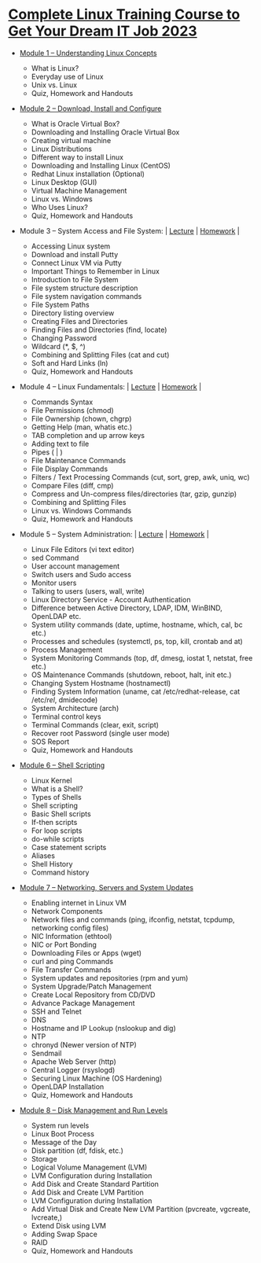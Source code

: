 # [Complete Linux Training Course to Get Your Dream IT Job 2023](https://www.udemy.com/course/complete-linux-training-course-to-get-your-dream-it-job/)

- [Module 1 – Understanding Linux Concepts]()
  - What is Linux?   
  - Everyday use of Linux   
  - Unix vs. Linux   
  - Quiz, Homework and Handouts 

- [Module 2 – Download, Install and Configure]()
  - What is Oracle Virtual Box?   
  - Downloading and Installing Oracle Virtual Box
  - Creating virtual machine   
  - Linux Distributions   
  - Different way to install Linux   
  - Downloading and Installing Linux (CentOS)   
  - Redhat Linux installation (Optional)   
  - Linux Desktop (GUI)   
  - Virtual Machine Management   
  - Linux vs. Windows   
  - Who Uses Linux?   
  - Quiz, Homework and Handouts  

- Module 3 – System Access and File System: | [Lecture](https://github.com/imp111/Udemy/tree/main/Complete%20Linux%20Training%20Course%20to%20Get%20Your%20Dream%20IT%20Job%202023/Lectures/01.%20System%20Access%20and%20File%20System) | [Homework](https://github.com/imp111/Udemy/tree/main/Complete%20Linux%20Training%20Course%20to%20Get%20Your%20Dream%20IT%20Job%202023/Homeworks/01.%20System%20Access%20and%20File%20System) | 
  - Accessing Linux system
  - Download and install Putty   
  - Connect Linux VM via Putty   
  - Important Things to Remember in Linux   
  - Introduction to File System
  - File system structure description
  - File system navigation commands
  - File System Paths  
  - Directory listing overview  
  - Creating Files and Directories  
  - Finding Files and Directories (find, locate)   
  - Changing Password
  - Wildcard (*, $, ^)
  - Combining and Splitting Files (cat and cut)  
  - Soft and Hard Links (ln)  
  - Quiz, Homework and Handouts   

- Module 4 – Linux Fundamentals: | [Lecture](https://github.com/imp111/Udemy/tree/main/Complete%20Linux%20Training%20Course%20to%20Get%20Your%20Dream%20IT%20Job%202023/Lectures/02.%20Linux%20Fundamentals) | [Homework](https://github.com/imp111/Udemy/tree/main/Complete%20Linux%20Training%20Course%20to%20Get%20Your%20Dream%20IT%20Job%202023/Homeworks/02.%20Linux%20Fundamentals) |
  - Commands Syntax  
  - File Permissions (chmod)  
  - File Ownership (chown, chgrp)
  - Getting Help (man, whatis etc.)  
  - TAB completion and up arrow keys  
  - Adding text to file  
  - Pipes ( | )  
  - File Maintenance Commands  
  - File Display Commands  
  - Filters / Text Processing Commands (cut, sort, grep, awk, uniq, wc)  
  - Compare Files (diff, cmp)  
  - Compress and Un-compress files/directories (tar, gzip, gunzip)
  - Combining and Splitting Files   
  - Linux vs. Windows Commands  
  - Quiz, Homework and Handouts   

- Module 5 – System Administration: | [Lecture](https://github.com/imp111/Udemy/tree/main/Complete%20Linux%20Training%20Course%20to%20Get%20Your%20Dream%20IT%20Job%202023/Lectures/03.%20System%20Administration) | [Homework](https://github.com/imp111/Udemy/tree/main/Complete%20Linux%20Training%20Course%20to%20Get%20Your%20Dream%20IT%20Job%202023/Homeworks/03.%20System%20Administration) |
  - Linux File Editors (vi text editor)
  - sed Command   
  - User account management  
  - Switch users and Sudo access  
  - Monitor users  
  - Talking to users (users, wall, write)
  - Linux Directory Service - Account Authentication
  - Difference between Active Directory, LDAP, IDM, WinBIND, OpenLDAP etc.
  - System utility commands (date, uptime, hostname, which, cal, bc etc.)  
  - Processes and schedules (systemctl, ps, top, kill, crontab and at)  
  - Process Management
  - System Monitoring Commands (top, df, dmesg, iostat 1, netstat, free etc.)  
  - OS Maintenance Commands (shutdown, reboot, halt, init etc.)  
  - Changing System Hostname (hostnamectl)  
  - Finding System Information (uname, cat /etc/redhat-release, cat /etc/*rel*, dmidecode)  
  - System Architecture (arch)  
  - Terminal control keys  
  - Terminal Commands (clear, exit, script)  
  - Recover root Password (single user mode)
  - SOS Report   
  - Quiz, Homework and Handouts 

- [Module 6 – Shell Scripting](https://github.com/imp111/Udemy/tree/main/Complete%20Linux%20Training%20Course%20to%20Get%20Your%20Dream%20IT%20Job%202023/Lectures/04.%20Shell%20Scripting) 
  - Linux Kernel   
  - What is a Shell?
  - Types of Shells 
  - Shell scripting  
  - Basic Shell scripts  
  - If-then scripts  
  - For loop scripts  
  - do-while scripts   
  - Case statement scripts  
  - Aliases
  - Shell History 
  - Command history   

- [Module 7 – Networking, Servers and System Updates](https://github.com/imp111/Udemy/tree/main/Complete%20Linux%20Training%20Course%20to%20Get%20Your%20Dream%20IT%20Job%202023/Lectures/05.%20Networking%2C%20Services%20and%20System%20Updates)  
  - Enabling internet in Linux VM  
  - Network Components  
  - Network files and commands (ping, ifconfig, netstat, tcpdump, networking config files)  
  - NIC Information (ethtool)  
  - NIC or Port Bonding
  - Downloading Files or Apps (wget)
  - curl and ping Commands
  - File Transfer Commands
  - System updates and repositories (rpm and yum)
  - System Upgrade/Patch Management  
  - Create Local Repository from CD/DVD
  - Advance Package Management  
  - SSH and Telnet  
  - DNS  
  - Hostname and IP Lookup (nslookup and dig)  
  - NTP  
  - chronyd (Newer version of NTP)
  - Sendmail  
  - Apache Web Server (http)  
  - Central Logger (rsyslogd)
  - Securing Linux Machine (OS Hardening)
  - OpenLDAP Installation  
  - Quiz, Homework and Handouts 

- [Module 8 – Disk Management and Run Levels](https://github.com/imp111/Udemy/tree/main/Complete%20Linux%20Training%20Course%20to%20Get%20Your%20Dream%20IT%20Job%202023/Lectures/06.%20Disk%20Management%20and%20Run%20Levels)
  - System run levels
  - Linux Boot Process
  - Message of the Day
  - Disk partition (df, fdisk, etc.)
  - Storage
  - Logical Volume Management (LVM)
  - LVM Configuration during Installation
  - Add Disk and Create Standard Partition
  - Add Disk and Create LVM Partition
  - LVM Configuration during Installation
  - Add Virtual Disk and Create New LVM Partition (pvcreate, vgcreate, lvcreate,)
  - Extend Disk using LVM
  - Adding Swap Space
  - RAID
  - Quiz, Homework and Handouts   
